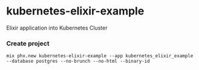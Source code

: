 # kubernetes-elixir-example
Elixir application into Kubernetes Cluster

### Create project
```
mix phx.new kubernetes-elixir-example --app kubernetes_elixir_example --database postgres --no-brunch --no-html --binary-id
```
